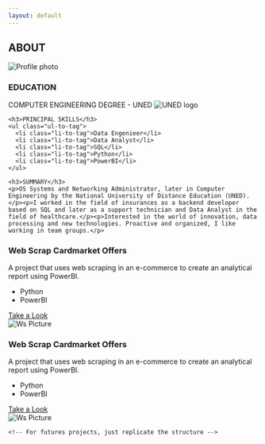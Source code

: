 ```yaml
---
layout: default
---
```


<link rel="stylesheet" href="/assets/css/style.css">

<div class="profile-card">
  <h2 class="about-me">ABOUT</h2>
  <img src="{{ site.baseurl }}/assets/img/Main/profile_img.png" alt="Profile photo" class="profile-pic">
  <div class="profile-info">
    <h3>EDUCATION</h3>
    <p>COMPUTER ENGINEERING DEGREE - UNED <img src="{{ site.baseurl }}/assets/img/Main/profile_img.png" alt="UNED logo" class="uned-pic"> </p> 

    <h3>PRINCIPAL SKILLS</h3>
    <ul class="ul-to-tag">
      <li class="li-to-tag">Data Engenieer</li>
      <li class="li-to-tag">Data Analyst</li>
      <li class="li-to-tag">SQL</li>
      <li class="li-to-tag">Python</li>
      <li class="li-to-tag">PowerBI</li>
    </ul>

    <h3>SUMMARY</h3>
    <p>OS Systems and Networking Administrator, later in Computer Engineering by the National University of Distance Education (UNED).</p><p>I worked in the field of insurances as a backend developer based on SQL and later as a support technician and Data Analyst in the field of healthcare.</p><p>Interested in the world of innovation, data processing and new technologies. Proactive and organized, I like working in team groups.</p>
  </div>
</div>

<section class="projects">
  <div class="project">
    <div class="project-info">
      <h3>Web Scrap Cardmarket Offers</h3>
      <p>A project that uses web scraping in an e-commerce to create an analytical report using PowerBI.</p>
      <ul class="ul-to-tag">
        <li class="li-to-tag">Python</li>
        <li class="li-to-tag">PowerBI</li>
      </ul>
      <a href="{{ site.baseurl }}/WebScrapCM-pages.html" class="take-look">Take a Look</a>
    </div>
    <div class="project-img">
      <img src="{{ site.baseurl }}/assets/img/WS-CM/WsMain.png" alt="Ws Picture">
    </div>
  </div>

<section class="projects">
  <div class="project">
    <div class="project-info">
      <h3>Web Scrap Cardmarket Offers</h3>
      <p>A project that uses web scraping in an e-commerce to create an analytical report using PowerBI.</p>
      <ul class="ul-to-tag">
        <li class="li-to-tag">Python</li>
        <li class="li-to-tag">PowerBI</li>
      </ul>
      <a href="{{ site.baseurl }}/WebScrapCM-pages.html" class="take-look">Take a Look</a>
    </div>
    <div class="project-img">
      <img src="{{ site.baseurl }}/assets/img/WS-CM/WsMain.png" alt="Ws Picture">
    </div>
  </div>

    <!-- For futures projects, just replicate the structure -->
</section>

<!-- END -->    
